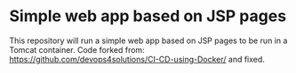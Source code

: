 # Simple web app based on JSP pages
This repository will run a simple web app based on JSP pages to be run in a Tomcat container.
Code forked from:
https://github.com/devops4solutions/CI-CD-using-Docker/
and fixed.

